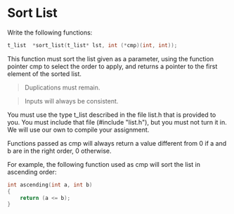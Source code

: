 # Sort List

Write the following functions:
``` c
t_list	*sort_list(t_list* lst, int (*cmp)(int, int));
```
This function must sort the list given as a parameter, using the function pointer cmp to select the order to apply, and returns a pointer to the first element of the sorted list.

> Duplications must remain.  

> Inputs will always be consistent.

You must use the type t_list described in the file list.h 
that is provided to you. You must include that file 
(#include "list.h"), but you must not turn it in. We will use our own 
to compile your assignment.

Functions passed as cmp will always return a value different from 
0 if a and b are in the right order, 0 otherwise.

For example, the following function used as cmp will sort the list 
in ascending order:
``` c
int ascending(int a, int b)
{
	return (a <= b);
}
```